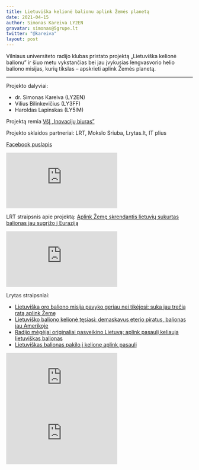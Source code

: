 ```yaml
---
title: Lietuviška kelionė balionu aplink Žemės planetą
date: 2021-04-15
author: Simonas Kareiva LY2EN
gravatar: simonas@5grupe.lt
twitter: "@kareiva"
layout: post
---
```


Vilniaus universiteto radijo klubas pristato projektą „Lietuviška kelionė balionu” ir šiuo metu vykstančias bei jau įvykusias lengvasvorio helio baliono misijas, kurių tikslas – apskrieti aplink Žemės planetą.

---

Projekto dalyviai:

- dr. Simonas Kareiva (LY2EN)
- Vilius Bilinkevičius (LY3FF)
- Haroldas Lapinskas (LY5IM)

Projektą remia [VšĮ „Inovacijų biuras”](http://inovacijubiuras.lt)

Projekto sklaidos partneriai: LRT, Mokslo Sriuba, Lrytas.lt, IT plius

[Facebook puslapis](https://www.facebook.com/kelionebalionu)

<iframe frameborder="0" scrolling="no" src="https://lnk.lt/video-embed/cd5edacb-6b8b-4c75-ac6d-ad5ca9b8112e/zinios-balionas" allow="encrypted-media" allowfullscreen></iframe>

LRT straipsnis apie projektą: [Aplink Žemę skrendantis lietuvių sukurtas balionas jau sugrįžo į Euraziją](https://www.lrt.lt/naujienos/mokslas-ir-it/11/1369094/aplink-zeme-skrendantis-lietuviu-sukurtas-balionas-jau-sugrizo-i-eurazija)

<iframe src="https://www.youtube.com/embed/PdXpA1N725g" title="YouTube video player" frameborder="0" allow="accelerometer; autoplay; clipboard-write; encrypted-media; gyroscope; picture-in-picture; web-share" allowfullscreen></iframe>

Lrytas straipsniai:

- [Lietuviška oro baliono misija pavyko geriau nei tikėjosi: suka jau trečią ratą aplink Žemę](https://www.lrytas.lt/it/ismanyk/2021/04/15/news/lietuviska-oro-baliono-misija-pavyko-geriau-nei-tikejosi-suka-jau-trecia-rata-aplink-zeme-19026616)
- [Lietuviško baliono kelionė tęsiasi: demaskavus eterio piratus, balionas jau Amerikoje](https://www.lrytas.lt/it/ismanyk/2021/03/15/news/lietuvisko-baliono-kelione-tesiasi-demaskavus-eterio-piratus-balionas-jau-amerikoje-18651677)
- [Radijo mėgėjai originaliai pasveikino Lietuvą: aplink pasaulį keliauja lietuviškas balionas](https://www.lrytas.lt/it/ismanyk/2021/03/11/news/radijo-megejai-originaliai-pasveikino-lietuva-aplink-pasauli-keliauja-lietuviskas-balionas-18601065)
- [Lietuviškas balionas pakilo į kelionę aplink pasaulį](https://www.lrytas.lt/it/laboratorija/2020/12/08/news/lietuviskas-balionas-pakilo-i-kelione-aplink-pasauli-17434940)

<iframe src="https://www.youtube.com/embed/rlLTnwsFJr8" title="YouTube video player" frameborder="0" allow="accelerometer; autoplay; clipboard-write; encrypted-media; gyroscope; picture-in-picture; web-share" allowfullscreen></iframe>
<br>
<iframe src="https://www.youtube.com/embed/dBxEpg0Bs84" title="YouTube video player" frameborder="0" allow="accelerometer; autoplay; clipboard-write; encrypted-media; gyroscope; picture-in-picture; web-share" allowfullscreen></iframe>
